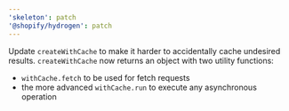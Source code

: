 ```yaml
---
'skeleton': patch
'@shopify/hydrogen': patch
---
```


Update `createWithCache` to make it harder to accidentally cache undesired results. `createWithCache` now returns an object with two utility functions:

- `withCache.fetch` to be used for fetch requests
- the more advanced `withCache.run` to execute any asynchronous operation
